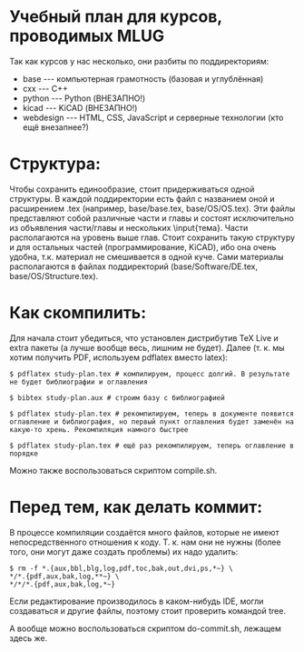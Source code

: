 Учебный план для курсов, проводимых MLUG
====

Так как курсов у нас несколько, они разбиты по поддиректориям:

- base --- компьютерная грамотность (базовая и углублённая)
- cxx --- C++
- python --- Python (ВНЕЗАПНО!)
- kicad --- KiCAD (ВНЕЗАПНО!)
- webdesign --- HTML, CSS, JavaScript и серверные технологии (кто ещё внезапнее?)

Структура:
====

Чтобы сохранить единообразие, стоит придерживаться одной структуры. В каждой поддиректории есть файл с названием оной и расширением .tex (например, base/base.tex, base/OS/OS.tex). Эти файлы представляют собой различные части и главы и состоят исключительно из объявления части/главы и 
нескольких \input{тема}. Части располагаются на уровень выше глав. Стоит сохранить такую структуру и для остальных частей (программирование, KiCAD), ибо она очень удобна, т.к. материал не смешивается в одной куче. Сами материалы располагаются в файлах поддиректорий (base/Software/DE.tex, base/OS/Structure.tex).


Как скомпилить:
====

Для начала стоит убедиться, что установлен дистрибутив TeX Live и extra пакеты (а лучше вообще весь, лишним не будет). Далее (т. к. мы хотим получить PDF, используем pdflatex вместо latex):

    $ pdflatex study-plan.tex # компилируем, процесс долгий. В результате не будет библиографии и оглавления

    $ bibtex study-plan.aux # строим базу с библиографией

    $ pdflatex study-plan.tex # рекомпилируем, теперь в документе появится оглавление и библиография, но первый пункт оглавления будет заменён на какую-то хрень. Рекомпиляция намного быстрее

    $ pdflatex study-plan.tex # ещё раз рекомпилируем, теперь оглавление в порядке

Можно также воспользоваться скриптом compile.sh.


Перед тем, как делать коммит:
====

В процессе компиляции создаётся много файлов, которые не имеют непосредственного отношения к коду. Т. к. нам они не нужны (более того, они могут даже создать проблемы) их надо удалить:

    $ rm -f *.{aux,bbl,blg,log,pdf,toc,bak,out,dvi,ps,*~} \
    */*.{pdf,aux,bak,log,**~} \
    */*/*.{pdf,aux,bak,log,*~}

Если редактирование производилось в каком-нибудь IDE, могли создаваться и другие файлы, поэтому стоит проверить командой tree.

А вообще можно воспользоваться скриптом do-commit.sh, лежащем здесь же.
